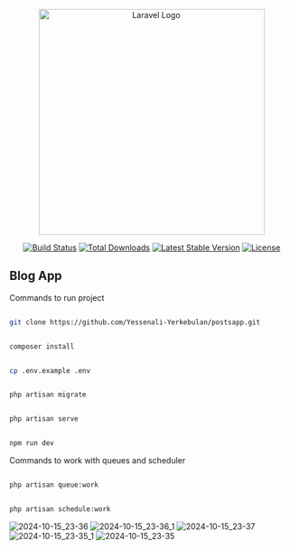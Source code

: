 <p align="center"><a href="https://laravel.com" target="_blank"><img src="https://raw.githubusercontent.com/laravel/art/master/logo-lockup/5%20SVG/2%20CMYK/1%20Full%20Color/laravel-logolockup-cmyk-red.svg" width="400" alt="Laravel Logo"></a></p>

<p align="center">
<a href="https://github.com/laravel/framework/actions"><img src="https://github.com/laravel/framework/workflows/tests/badge.svg" alt="Build Status"></a>
<a href="https://packagist.org/packages/laravel/framework"><img src="https://img.shields.io/packagist/dt/laravel/framework" alt="Total Downloads"></a>
<a href="https://packagist.org/packages/laravel/framework"><img src="https://img.shields.io/packagist/v/laravel/framework" alt="Latest Stable Version"></a>
<a href="https://packagist.org/packages/laravel/framework"><img src="https://img.shields.io/packagist/l/laravel/framework" alt="License"></a>
</p>

## Blog App

Commands to run project

```sh

git clone https://github.com/Yessenali-Yerkebulan/postsapp.git

```

```sh

composer install

```

```sh

cp .env.example .env

```

```sh

php artisan migrate

```

```sh

php artisan serve

```

```sh

npm run dev

```

Commands to work  with queues and scheduler

```sh

php artisan queue:work

```

```sh

php artisan schedule:work

```

![2024-10-15_23-36](https://github.com/user-attachments/assets/c2bbdf17-41bc-4ac5-bb05-f8e8a4e56f07)
![2024-10-15_23-36_1](https://github.com/user-attachments/assets/6b03f47a-bd53-4942-b071-6042258c594d)
![2024-10-15_23-37](https://github.com/user-attachments/assets/708504f1-2c7d-4f74-9e94-873b6988f6cc)
![2024-10-15_23-35_1](https://github.com/user-attachments/assets/ab50c7f1-9e09-4b25-941a-d0ca5566d7f7)
![2024-10-15_23-35](https://github.com/user-attachments/assets/8b0df66e-697c-40b6-95aa-9da5164f5d27)
